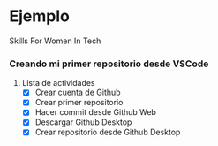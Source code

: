 # Ejemplo
 Skills For Women In Tech

 ### Creando mi primer repositorio desde VSCode

 1. Lista de actividades
    - [X] Crear cuenta de Github
    - [X] Crear primer repositorio
    - [X] Hacer commit desde Github Web
    - [X] Descargar Github Desktop
    - [X] Crear repositorio desde Github Desktop